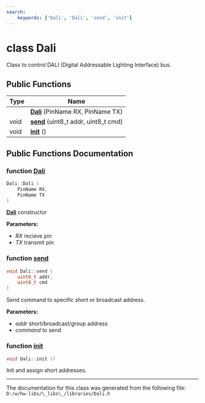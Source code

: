 ```yaml
---
search:
    keywords: ['Dali', 'Dali', 'send', 'init']
---
```


# class Dali

Class to control DALI (Digital Addressable Lighting Interface) bus. 
## Public Functions

|Type|Name|
|-----|-----|
||[**Dali**](class_dali.md#1ab9aba96c89a70ab132f355990142dc42) (PinName RX, PinName TX) |
|void|[**send**](class_dali.md#1a6d656872047bebe99c06631ef959e852) (uint8\_t addr, uint8\_t cmd) |
|void|[**init**](class_dali.md#1ab3ce4681dfa3c9db82dc34dd84297ecb) () |


## Public Functions Documentation

### function <a id="1ab9aba96c89a70ab132f355990142dc42" href="#1ab9aba96c89a70ab132f355990142dc42">Dali</a>

```cpp
Dali::Dali (
    PinName RX,
    PinName TX
)
```


**[Dali](class_dali.md)** constructor


**Parameters:**


* _RX_ recieve pin 
* _TX_ transmit pin 



### function <a id="1a6d656872047bebe99c06631ef959e852" href="#1a6d656872047bebe99c06631ef959e852">send</a>

```cpp
void Dali::send (
    uint8_t addr,
    uint8_t cmd
)
```


Send command to specific short or broadcast address.


**Parameters:**


* _addr_ short/broadcast/group address 
* _command_ to send 



### function <a id="1ab3ce4681dfa3c9db82dc34dd84297ecb" href="#1ab3ce4681dfa3c9db82dc34dd84297ecb">init</a>

```cpp
void Dali::init ()
```


Init and assign short addresses. 



----------------------------------------
The documentation for this class was generated from the following file: `D:/w/hw-libs/\_libs\_/libraries/Dali.h`
